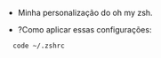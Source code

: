 - Minha personalização do oh my zsh.


* ?Como aplicar essas configurações:

```
  code ~/.zshrc
```
